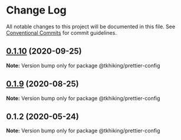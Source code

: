 # Change Log

All notable changes to this project will be documented in this file.
See [Conventional Commits](https://conventionalcommits.org) for commit guidelines.

## [0.1.10](https://github.com/tkhiking/config-js/compare/v0.1.9...v0.1.10) (2020-09-25)

**Note:** Version bump only for package @tkhiking/prettier-config





## [0.1.9](https://github.com/tkhiking/config-js/compare/v0.1.8...v0.1.9) (2020-08-25)

**Note:** Version bump only for package @tkhiking/prettier-config





## 0.1.2 (2020-05-24)

**Note:** Version bump only for package @tkhiking/prettier-config

